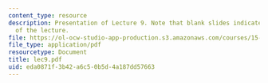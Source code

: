 ```yaml
---
content_type: resource
description: Presentation of Lecture 9. Note that blank slides indicate separate sections
  of the lecture.
file: https://ol-ocw-studio-app-production.s3.amazonaws.com/courses/15-040-game-theory-for-managers-spring-2004/eda0871f3b42a6c50b5d4a187dd57663_lec9.pdf
file_type: application/pdf
resourcetype: Document
title: lec9.pdf
uid: eda0871f-3b42-a6c5-0b5d-4a187dd57663
---
```

